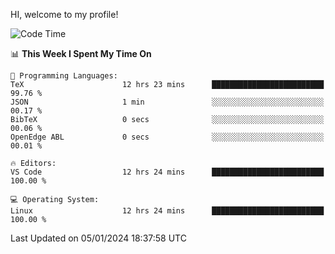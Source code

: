 HI, welcome to my profile!
<!--START_SECTION:waka-->
![Code Time](http://img.shields.io/badge/Code%20Time-1%2C805%20hrs%2024%20mins-blue)

📊 **This Week I Spent My Time On** 

```text
💬 Programming Languages: 
TeX                      12 hrs 23 mins      █████████████████████████   99.76 % 
JSON                     1 min               ░░░░░░░░░░░░░░░░░░░░░░░░░   00.17 % 
BibTeX                   0 secs              ░░░░░░░░░░░░░░░░░░░░░░░░░   00.06 % 
OpenEdge ABL             0 secs              ░░░░░░░░░░░░░░░░░░░░░░░░░   00.01 % 

🔥 Editors: 
VS Code                  12 hrs 24 mins      █████████████████████████   100.00 % 

💻 Operating System: 
Linux                    12 hrs 24 mins      █████████████████████████   100.00 % 
```


 Last Updated on 05/01/2024 18:37:58 UTC
<!--END_SECTION:waka-->
